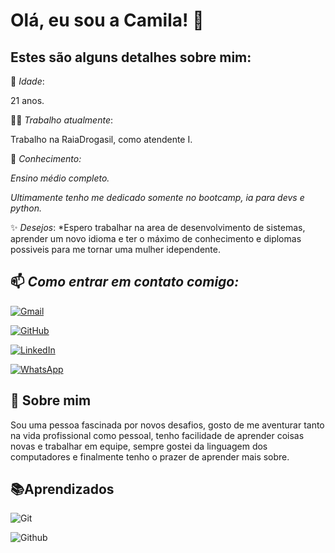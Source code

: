 # Olá, eu sou a Camila! 👋


## Estes são alguns detalhes sobre mim:

👧 *Idade*:

 21 anos.

👩‍💻 *Trabalho atualmente*: 

Trabalho na RaiaDrogasil, como atendente I.

🧠 *Conhecimento:*

 *Ensino médio completo.*

*Ultimamente tenho me dedicado somente no bootcamp, ia para devs e python.*

✨ *Desejos*:
 *Espero trabalhar na area de desenvolvimento de sistemas, aprender um novo idioma e ter o máximo de conhecimento e diplomas possiveis para me tornar uma mulher idependente.

## 📫 *Como entrar em contato comigo:*

[![Gmail](https://img.shields.io/badge/Gmail-333333?style=for-the-badge&logo=gmail&logoColor=red)](mailto:camilaandrademss@gmail.com)

[![GitHub](https://img.shields.io/badge/GitHub-100000?style=for-the-badge&logo=github&logoColor=white)](https://github.com/Camilaszm)

[![LinkedIn](https://img.shields.io/badge/LinkedIn-0077B5?style=for-the-badge&logo=linkedin&logoColor=white)](https://www.linkedin.com/in/camila-andrade-3502b71b6/)

[![WhatsApp](https://img.shields.io/badge/WhatsApp-25D366?style=for-the-badge&logo=whatsapp&logoColor=white)](https://wa.me/+5511968880855)


## 🚀 Sobre mim

Sou uma pessoa fascinada por novos desafios, gosto de me aventurar tanto na vida profissional como pessoal, tenho facilidade de aprender coisas novas e trabalhar em equipe, sempre gostei da linguagem dos computadores e finalmente tenho o prazer de aprender mais sobre.


## 📚Aprendizados

![Git](https://img.shields.io/badge/GIT-E44C30?style=for-the-badge&logo=git&logoColor=white)

![Github](https://img.shields.io/badge/GIthub-E44C30?style=for-the-badge&logo=giTHUB)
